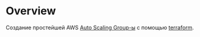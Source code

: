 # Overview
Создание простейшей AWS [Auto Scaling Group-ы](https://docs.aws.amazon.com/autoscaling/ec2/userguide/AutoScalingGroup.html) с помощью [terraform](https://registry.terraform.io/providers/hashicorp/aws/latest/docs/resources/autoscaling_group).
